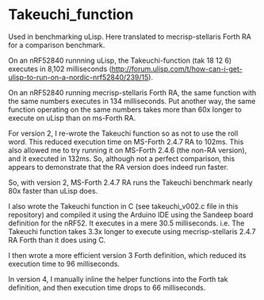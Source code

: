 # Takeuchi_function
Used in benchmarking uLisp.  Here translated to mecrisp-stellaris Forth RA for a comparison benchmark.


On an nRF52840 runnning uLisp, the Takeuchi-function
(tak 18 12 6)
executes in 8,102 milliseconds (http://forum.ulisp.com/t/how-can-i-get-ulisp-to-run-on-a-nordic-nrf52840/239/15).

On an nRF52840 running mecrisp-stellaris Forth RA, the same function with the same numbers executes in 134 milliseconds.  Put another way, the same function operating on the same numbers takes more than 60x longer to execute on uLisp than on ms-Forth RA.

For version 2, I re-wrote the Takeuchi function so as not to use the roll word.  This reduced execution time on MS-Forth 2.4.7 RA to 102ms.  This also allowed me to try running it on MS-Forth 2.4.6 (the non-RA version), and it executed in 132ms.  So, although not a perfect comparison, this appears to demonstrate that the RA version does indeed run faster.

So, with version 2, MS-Forth 2.4.7 RA runs the Takeuchi benchmark nearly 80x faster than uLisp does.

I also wrote the Takeuchi function in C (see takeuchi_v002.c file in this repository) and compiled it using the Arduino IDE using the Sandeep board definition for the nRF52.  It executes in a mere 30.5 milliseconds.  i.e. The Takeuchi function takes 3.3x longer to execute using mecrisp-stellaris 2.4.7 RA Forth than it does using C.

I then wrote a more efficient version 3 Forth definition, which reduced its  execution time to 96 milliseconds.

In version 4, I manually inline the helper functions into the Forth tak definition, and then execution time drops to 66 milliseconds.
